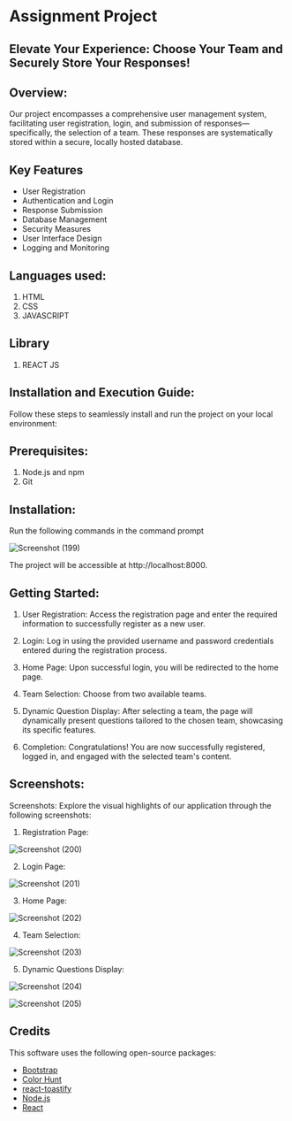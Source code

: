 # Assignment Project

## Elevate Your Experience: Choose Your Team and Securely Store Your Responses!

## Overview:
Our project encompasses a comprehensive user management system, facilitating user registration, login, and submission of responses—specifically, the selection of a team. These responses are systematically stored within a secure, locally hosted database.

## Key Features

- User Registration
- Authentication and Login
- Response Submission
- Database Management
- Security Measures
- User Interface Design
- Logging and Monitoring

## Languages used:
1. HTML
2. CSS
3. JAVASCRIPT

## Library
1. REACT JS

## Installation and Execution Guide:

Follow these steps to seamlessly install and run the project on your local environment:

## Prerequisites:
1. Node.js and npm
2. Git

## Installation:
Run the following commands in the command prompt


![Screenshot (199)](https://github.com/tswmy/login-form/assets/146413390/22f1379a-8db1-41c9-a839-6b7d7eb10fe9)


The project will be accessible at http://localhost:8000.

## Getting Started:
1. User Registration:
Access the registration page and enter the required information to successfully register as a new user.

2. Login:
Log in using the provided username and password credentials entered during the registration process.

3. Home Page:
Upon successful login, you will be redirected to the home page.

4. Team Selection:
Choose from two available teams.

5. Dynamic Question Display:
After selecting a team, the page will dynamically present questions tailored to the chosen team, showcasing its specific features.

6. Completion:
Congratulations! You are now successfully registered, logged in, and engaged with the selected team's content.

## Screenshots:
Screenshots:
Explore the visual highlights of our application through the following screenshots:

1. Registration Page:

![Screenshot (200)](https://github.com/tswmy/login-form/assets/146413390/82971628-19c5-4a8d-a37b-e5b7ee6b9ff6)

2. Login Page:

![Screenshot (201)](https://github.com/tswmy/login-form/assets/146413390/a62b40b8-ef32-459c-a7f5-e82b3f761f10)

3. Home Page:

![Screenshot (202)](https://github.com/tswmy/login-form/assets/146413390/d9bf7ed3-dcdd-40eb-b30a-6ac1dea7cbad)

4. Team Selection:

![Screenshot (203)](https://github.com/tswmy/login-form/assets/146413390/d9df12a9-7bea-4bff-a360-d383f0e57e69)

5. Dynamic Questions Display:

![Screenshot (204)](https://github.com/tswmy/login-form/assets/146413390/ed1d5db1-d076-43f7-ae2a-decbcfdc8239)

![Screenshot (205)](https://github.com/tswmy/login-form/assets/146413390/8bee7f1f-bdcf-4849-a298-d7fde0092f78)

## Credits

This software uses the following open-source packages:
- [Bootstrap](https://getbootstrap.com)
- [Color Hunt](https://colorhunt.co)
- [react-toastify](https://www.npmjs.com/package/react-toastify)
- [Node.js](https://nodejs.org/en)
- [React](https://react.dev/)






